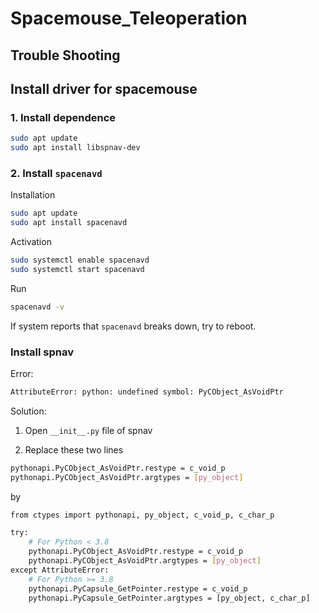# Spacemouse_Teleoperation

## Trouble Shooting

## Install driver for spacemouse

### 1. Install dependence

```bash
sudo apt update
sudo apt install libspnav-dev
```

### 2. Install `spacenavd`
Installation
```bash
sudo apt update
sudo apt install spacenavd
```
Activation
```bash
sudo systemctl enable spacenavd
sudo systemctl start spacenavd
```
Run
```bash
spacenavd -v
```
If system reports that `spacenavd` breaks down, try to reboot.
### Install spnav
Error:

```bash
AttributeError: python: undefined symbol: PyCObject_AsVoidPtr
```

Solution:
1. Open `__init__.py` file of spnav

1. Replace these two lines 

```bash
pythonapi.PyCObject_AsVoidPtr.restype = c_void_p
pythonapi.PyCObject_AsVoidPtr.argtypes = [py_object]
```

by

```bash
from ctypes import pythonapi, py_object, c_void_p, c_char_p

try:
    # For Python < 3.8
    pythonapi.PyCObject_AsVoidPtr.restype = c_void_p
    pythonapi.PyCObject_AsVoidPtr.argtypes = [py_object]
except AttributeError:
    # For Python >= 3.8
    pythonapi.PyCapsule_GetPointer.restype = c_void_p
    pythonapi.PyCapsule_GetPointer.argtypes = [py_object, c_char_p]